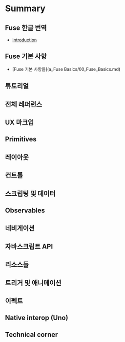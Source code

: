 # Summary

## Fuse 한글 번역
* [Introduction](README.md)

## Fuse 기본 사항
* [Fuse 기본 사항들](a_Fuse Basics/00_Fuse_Basics.md)

## 튜토리얼

## 전체 레퍼런스

## UX 마크업

## Primitives

## 레이아웃

## 컨트롤

## 스크립팅 및 데이터

## Observables

## 네비게이션

## 자바스크립트 API

## 리소스들

## 트리거 및 애니메이션

## 이펙트

## Native interop (Uno)

## Technical corner


